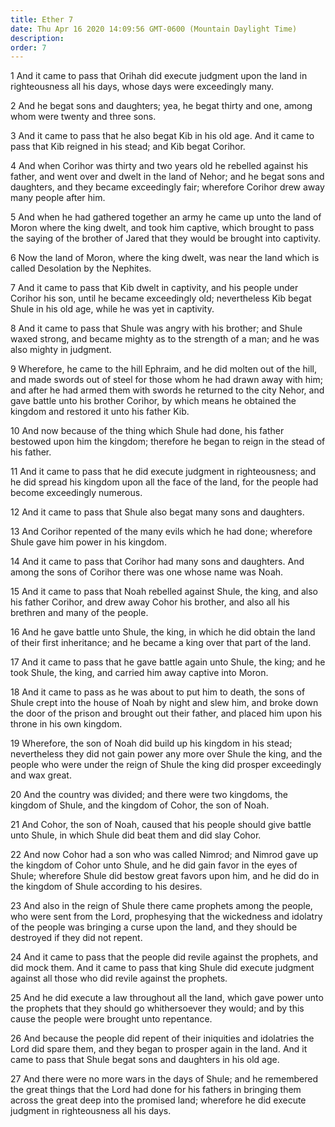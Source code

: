 ```yaml
---
title: Ether 7
date: Thu Apr 16 2020 14:09:56 GMT-0600 (Mountain Daylight Time)
description: 
order: 7
---
```


<p>
  1 And it came to pass that Orihah did execute judgment upon the land in
  righteousness all his days, whose days were exceedingly many.
</p>
<p>
  2 And he begat sons and daughters; yea, he begat thirty and one, among whom
  were twenty and three sons.
</p>
<p>
  3 And it came to pass that he also begat Kib in his old age. And it came to
  pass that Kib reigned in his stead; and Kib begat Corihor.
</p>
<p>
  4 And when Corihor was thirty and two years old he rebelled against his
  father, and went over and dwelt in the land of Nehor; and he begat sons and
  daughters, and they became exceedingly fair; wherefore Corihor drew away many
  people after him.
</p>
<p>
  5 And when he had gathered together an army he came up unto the land of Moron
  where the king dwelt, and took him captive, which brought to pass the saying
  of the brother of Jared that they would be brought into captivity.
</p>
<p>
  6 Now the land of Moron, where the king dwelt, was near the land which is
  called Desolation by the Nephites.
</p>
<p>
  7 And it came to pass that Kib dwelt in captivity, and his people under
  Corihor his son, until he became exceedingly old; nevertheless Kib begat Shule
  in his old age, while he was yet in captivity.
</p>
<p>
  8 And it came to pass that Shule was angry with his brother; and Shule waxed
  strong, and became mighty as to the strength of a man; and he was also mighty
  in judgment.
</p>
<p>
  9 Wherefore, he came to the hill Ephraim, and he did molten out of the hill,
  and made swords out of steel for those whom he had drawn away with him; and
  after he had armed them with swords he returned to the city Nehor, and gave
  battle unto his brother Corihor, by which means he obtained the kingdom and
  restored it unto his father Kib.
</p>
<p>
  10 And now because of the thing which Shule had done, his father bestowed upon
  him the kingdom; therefore he began to reign in the stead of his father.
</p>
<p>
  11 And it came to pass that he did execute judgment in righteousness; and he
  did spread his kingdom upon all the face of the land, for the people had
  become exceedingly numerous.
</p>
<p>12 And it came to pass that Shule also begat many sons and daughters.</p>
<p>
  13 And Corihor repented of the many evils which he had done; wherefore Shule
  gave him power in his kingdom.
</p>
<p>
  14 And it came to pass that Corihor had many sons and daughters. And among the
  sons of Corihor there was one whose name was Noah.
</p>
<p>
  15 And it came to pass that Noah rebelled against Shule, the king, and also
  his father Corihor, and drew away Cohor his brother, and also all his brethren
  and many of the people.
</p>
<p>
  16 And he gave battle unto Shule, the king, in which he did obtain the land of
  their first inheritance; and he became a king over that part of the land.
</p>
<p>
  17 And it came to pass that he gave battle again unto Shule, the king; and he
  took Shule, the king, and carried him away captive into Moron.
</p>
<p>
  18 And it came to pass as he was about to put him to death, the sons of Shule
  crept into the house of Noah by night and slew him, and broke down the door of
  the prison and brought out their father, and placed him upon his throne in his
  own kingdom.
</p>
<p>
  19 Wherefore, the son of Noah did build up his kingdom in his stead;
  nevertheless they did not gain power any more over Shule the king, and the
  people who were under the reign of Shule the king did prosper exceedingly and
  wax great.
</p>
<p>
  20 And the country was divided; and there were two kingdoms, the kingdom of
  Shule, and the kingdom of Cohor, the son of Noah.
</p>
<p>
  21 And Cohor, the son of Noah, caused that his people should give battle unto
  Shule, in which Shule did beat them and did slay Cohor.
</p>
<p>
  22 And now Cohor had a son who was called Nimrod; and Nimrod gave up the
  kingdom of Cohor unto Shule, and he did gain favor in the eyes of Shule;
  wherefore Shule did bestow great favors upon him, and he did do in the kingdom
  of Shule according to his desires.
</p>
<p>
  23 And also in the reign of Shule there came prophets among the people, who
  were sent from the Lord, prophesying that the wickedness and idolatry of the
  people was bringing a curse upon the land, and they should be destroyed if
  they did not repent.
</p>
<span></span>
<p>
  24 And it came to pass that the people did revile against the prophets, and
  did mock them. And it came to pass that king Shule did execute judgment
  against all those who did revile against the prophets.
</p>
<p>
  25 And he did execute a law throughout all the land, which gave power unto the
  prophets that they should go whithersoever they would; and by this cause the
  people were brought unto repentance.
</p>
<p>
  26 And because the people did repent of their iniquities and idolatries the
  Lord did spare them, and they began to prosper again in the land. And it came
  to pass that Shule begat sons and daughters in his old age.
</p>
<p>
  27 And there were no more wars in the days of Shule; and he remembered the
  great things that the Lord had done for his fathers in bringing them across
  the great deep into the promised land; wherefore he did execute judgment in
  righteousness all his days.
</p>
